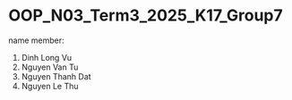 # OOP_N03_Term3_2025_K17_Group7
name member:
1. Dinh Long Vu
2. Nguyen Van Tu
3. Nguyen Thanh Dat
4. Nguyen Le Thu
